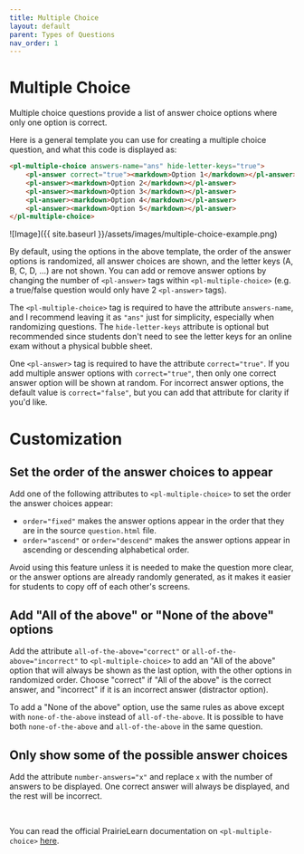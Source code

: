 ```yaml
---
title: Multiple Choice
layout: default
parent: Types of Questions
nav_order: 1
---
```


# Multiple Choice

Multiple choice questions provide a list of answer choice options where only one option is correct.

Here is a general template you can use for creating a multiple choice question, and what this code is displayed as:

```html
<pl-multiple-choice answers-name="ans" hide-letter-keys="true">
    <pl-answer correct="true"><markdown>Option 1</markdown></pl-answer>
    <pl-answer><markdown>Option 2</markdown></pl-answer>
    <pl-answer><markdown>Option 3</markdown></pl-answer>
    <pl-answer><markdown>Option 4</markdown></pl-answer>
    <pl-answer><markdown>Option 5</markdown></pl-answer>
</pl-multiple-choice>
```

![Image]({{ site.baseurl }}/assets/images/multiple-choice-example.png)

By default, using the options in the above template, the order of the answer options is randomized, all answer choices are shown, and the letter keys (A, B, C, D, ...) are not shown. You can add or remove answer options by changing the number of `<pl-answer>` tags within `<pl-multiple-choice>` (e.g. a true/false question would only have 2 `<pl-answer>` tags).

The `<pl-multiple-choice>` tag is required to have the attribute `answers-name`, and I recommend leaving it as `"ans"` just for simplicity, especially when randomizing questions. The `hide-letter-keys` attribute is optional but recommended since students don't need to see the letter keys for an online exam without a physical bubble sheet.

One `<pl-answer>` tag is required to have the attribute `correct="true"`. If you add multiple answer options with `correct="true"`, then only one correct answer option will be shown at random. For incorrect answer options, the default value is `correct="false"`, but you can add that attribute for clarity if you'd like.

# Customization

## Set the order of the answer choices to appear

Add one of the following attributes to `<pl-multiple-choice>` to set the order the answer choices appear:

- `order="fixed"` makes the answer options appear in the order that they are in the source `question.html` file.
- `order="ascend"` or `order="descend"` makes the answer options appear in ascending or descending alphabetical order.

Avoid using this feature unless it is needed to make the question more clear, or the answer options are already randomly generated, as it makes it easier for students to copy off of each other's screens.

## Add "All of the above" or "None of the above" options

Add the attribute `all-of-the-above="correct"` or `all-of-the-above="incorrect"` to `<pl-multiple-choice>` to add an "All of the above" option that will always be shown as the last option, with the other options in randomized order. Choose "correct" if "All of the above" is the correct answer, and "incorrect" if it is an incorrect answer (distractor option).

To add a "None of the above" option, use the same rules as above except with `none-of-the-above` instead of `all-of-the-above`. It is possible to have both `none-of-the-above` and `all-of-the-above` in the same question.

## Only show some of the possible answer choices

Add the attribute `number-answers="x"` and replace `x` with the number of answers to be displayed. One correct answer will always be displayed, and the rest will be incorrect.

<br>

You can read the official PrairieLearn documentation on `<pl-multiple-choice>` [here](https://prairielearn.readthedocs.io/en/latest/elements/#pl-multiple-choice-element).